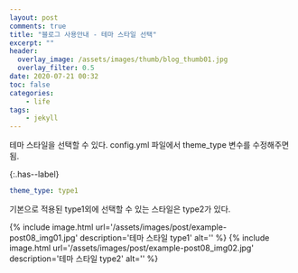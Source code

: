 ```yaml
---
layout: post
comments: true
title: "블로그 사용안내 - 테마 스타일 선택"
excerpt: ""
header:
  overlay_image: /assets/images/thumb/blog_thumb01.jpg
  overlay_filter: 0.5
date: 2020-07-21 00:32
toc: false
categories:
    - life
tags:
    - jekyll
---
```

테마 스타일을 선택할 수 있다. config.yml 파일에서 theme_type 변수를 수정해주면 됨.

{:.has--label}
```yaml
theme_type: type1
```

기본으로 적용된 type1외에 선택할 수 있는 스타일은 type2가 있다.

{% include image.html url='/assets/images/post/example-post08_img01.jpg' description='테마 스타일 type1' alt='' %}
{% include image.html url='/assets/images/post/example-post08_img02.jpg' description='테마 스타일 type2' alt='' %}
